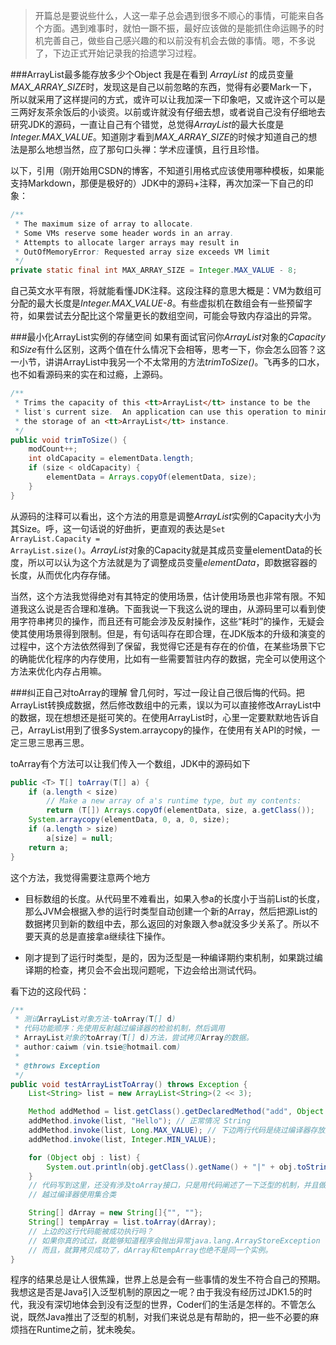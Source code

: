 >开篇总是要说些什么，人这一辈子总会遇到很多不顺心的事情，可能来自各个方面。遇到难事时，就怕一蹶不振，最好应该做的是能抓住命运赐予的时机完善自己，做些自己感兴趣的和以前没有机会去做的事情。嗯，不多说了，下边正式开始记录我的拾遗学习过程。

###ArrayList最多能存放多少个Object
我是在看到 *ArrayList* 的成员变量*MAX_ARRAY_SIZE*时，发现这是自己以前忽略的东西，觉得有必要Mark一下，所以就采用了这样提问的方式，或许可以让我加深一下印象吧，又或许这个可以是三两好友茶余饭后的小谈资。以前或许就没有仔细去想，或者说自己没有仔细地去研究JDK的源码，一直让自己有个错觉，总觉得*ArrayList*的最大长度是*Integer.MAX_VALUE*。知道刚才看到*MAX_ARRAY_SIZE*的时候才知道自己的想法是那么地想当然，应了那句口头禅：学术应谨慎，且行且珍惜。

以下，引用（刚开始用CSDN的博客，不知道引用格式应该使用哪种模板，如果能支持Markdown，那便是极好的）JDK中的源码+注释，再次加深一下自己的印象：

```java
/** 
 * The maximum size of array to allocate. 
 * Some VMs reserve some header words in an array. 
 * Attempts to allocate larger arrays may result in 
 * OutOfMemoryError: Requested array size exceeds VM limit 
 */  
private static final int MAX_ARRAY_SIZE = Integer.MAX_VALUE - 8; 
```
自己英文水平有限，将就能看懂JDK注释。这段注释的意思大概是：VM为数组可分配的最大长度是*Integer.MAX_VALUE-8*。有些虚拟机在数组会有一些预留字符，如果尝试去分配比这个常量更长的数组空间，可能会导致内存溢出的异常。

###最小化ArrayList实例的存储空间
如果有面试官问你*ArrayList*对象的*Capacity*和*Size*有什么区别，这两个值在什么情况下会相等，思考一下，你会怎么回答？这一小节，讲讲ArrayList中我另一个不太常用的方法*trimToSize()*。飞再多的口水，也不如看源码来的实在和过瘾，上源码。

```java
/** 
 * Trims the capacity of this <tt>ArrayList</tt> instance to be the 
 * list's current size.  An application can use this operation to minimize 
 * the storage of an <tt>ArrayList</tt> instance. 
 */  
public void trimToSize() {  
    modCount++;  
    int oldCapacity = elementData.length;  
    if (size < oldCapacity) {  
        elementData = Arrays.copyOf(elementData, size);  
    }  
}
```
从源码的注释可以看出，这个方法的用意是调整*ArrayList*实例的Capacity大小为其Size。呼，这一句话说的好曲折，更直观的表达是<code>Set ArrayList.Capacity = ArrayList.size()</code>。*ArrayList*对象的Capacity就是其成员变量elementData的长度，所以可以认为这个方法就是为了调整成员变量*elementData*，即数据容器的长度，从而优化内存存储。

当然，这个方法我觉得绝对有其特定的使用场景，估计使用场景也非常有限。不知道我这么说是否合理和准确。下面我说一下我这么说的理由，从源码里可以看到使用字符串拷贝的操作，而且还有可能会涉及反射操作，这些“耗时”的操作，无疑会使其使用场景得到限制。但是，有句话叫存在即合理，在JDK版本的升级和演变的过程中，这个方法依然得到了保留，我觉得它还是有存在的价值，在某些场景下它的确能优化程序的内存使用，比如有一些需要暂驻内存的数据，完全可以使用这个方法来优化内存占用嘛。

###纠正自己对toArray的理解
曾几何时，写过一段让自己很后悔的代码。把ArrayList转换成数据，然后修改数组中的元素，误以为可以直接修改ArrayList中的数据，现在想想还是挺可笑的。在使用ArrayList时，心里一定要默默地告诉自己，ArrayList用到了很多System.arraycopy的操作，在使用有关API的时候，一定三思三思再三思。

toArray有个方法可以让我们传入一个数组，JDK中的源码如下
```java
public <T> T[] toArray(T[] a) {  
    if (a.length < size)  
        // Make a new array of a's runtime type, but my contents:  
        return (T[]) Arrays.copyOf(elementData, size, a.getClass());  
    System.arraycopy(elementData, 0, a, 0, size);  
    if (a.length > size)  
        a[size] = null;  
    return a;  
}  
```
这个方法，我觉得需要注意两个地方
* 目标数组的长度。从代码里不难看出，如果入参a的长度小于当前List的长度，那么JVM会根据入参的运行时类型自动创建一个新的Array，然后把源List的数据拷贝到新的数组中去，那么返回的对象跟入参a就没多少关系了。所以不要天真的总是直接拿a继续往下操作。

* 刚才提到了运行时类型，是的，因为泛型是一种编译期约束机制，如果跳过编译期的检查，拷贝会不会出现问题呢，下边会给出测试代码。

看下边的这段代码：
```java
/**
 * 测试ArrayList对象方法-toArray(T[] d)
 * 代码功能顺序：先使用反射越过编译器的检验机制，然后调用
 * ArrayList对象的toArray(T[] d)方法，尝试拷贝Array的数据。
 * author:caiwm (vin.tsie@hotmail.com)
 *
 * @throws Exception
 */
public void testArrayListToArray() throws Exception {
    List<String> list = new ArrayList<String>(2 << 3);

    Method addMethod = list.getClass().getDeclaredMethod("add", Object.class);
    addMethod.invoke(list, "Hello"); // 正常情况 String
    addMethod.invoke(list, Long.MAX_VALUE); // 下边两行代码是绕过编译器存放整形
    addMethod.invoke(list, Integer.MIN_VALUE);

    for (Object obj : list) {
        System.out.println(obj.getClass().getName() + "|" + obj.toString());
    }
    // 代码写到这里，还没有涉及toArray接口，只是用代码阐述了一下泛型的机制，并且做到了
    // 越过编译器使用集合类

    String[] dArray = new String[]{"", ""};
    String[] tempArray = list.toArray(dArray);
    // 上边的这行代码能被成功执行吗？ 
    // 如果你真的试过，就能够知道程序会抛出异常java.lang.ArrayStoreException
    // 而且，就算拷贝成功了，dArray和tempArray也绝不是同一个实例。
}
```
程序的结果总是让人很焦躁，世界上总是会有一些事情的发生不符合自己的预期。我想这是否是Java引入泛型机制的原因之一呢？由于我没有经历过JDK1.5的时代，我没有深切地体会到没有泛型的世界，Coder们的生活是怎样的。不管怎么说，既然Java推出了泛型的机制，对我们来说总是有帮助的，把一些不必要的麻烦挡在Runtime之前，犹未晚矣。


